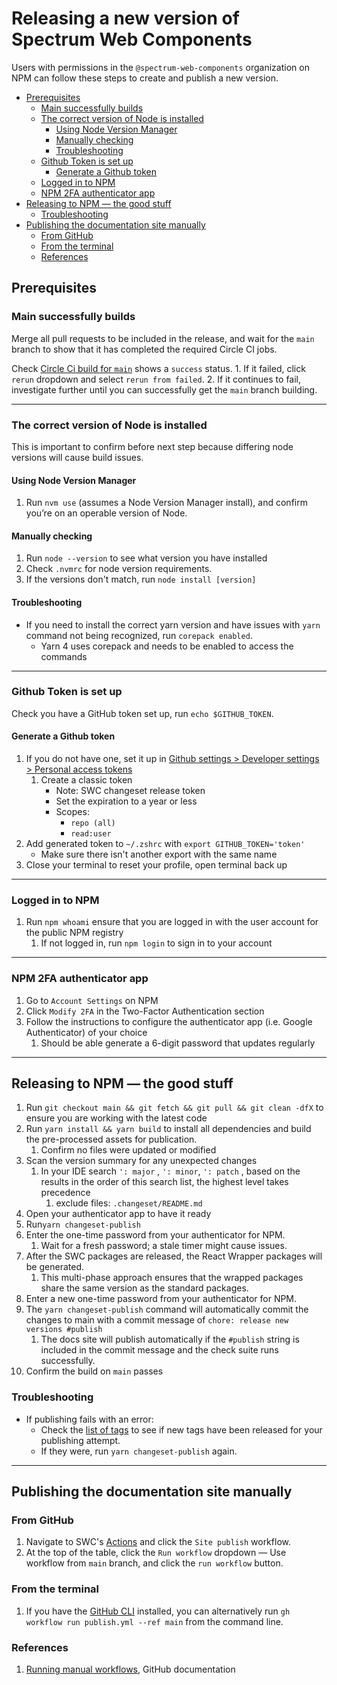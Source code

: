 <!-- omit from toc -->

# Releasing a new version of Spectrum Web Components

Users with permissions in the `@spectrum-web-components` organization on NPM can follow these steps to create and publish a new version.

-   [Prerequisites](#prerequisites)
    -   [Main successfully builds](#main-successfully-builds)
    -   [The correct version of Node is installed](#the-correct-version-of-node-is-installed)
        -   [Using Node Version Manager](#using-node-version-manager)
        -   [Manually checking](#manually-checking)
        -   [Troubleshooting](#troubleshooting)
    -   [Github Token is set up](#github-token-is-set-up)
        -   [Generate a Github token](#generate-a-github-token)
    -   [Logged in to NPM](#logged-in-to-npm)
    -   [NPM 2FA authenticator app](#npm-2fa-authenticator-app)
-   [Releasing to NPM — the good stuff](#releasing-to-npm--the-good-stuff)
    -   [Troubleshooting](#troubleshooting-1)
-   [Publishing the documentation site manually](#publishing-the-documentation-site-manually)
    -   [From GitHub](#from-github)
    -   [From the terminal](#from-the-terminal)
    -   [References](#references)

## Prerequisites

### Main successfully builds

Merge all pull requests to be included in the release, and wait for the `main` branch to show that it has completed the required Circle CI jobs.

Check [Circle Ci build for `main`](https://app.circleci.com/pipelines/github/adobe/spectrum-web-components?branch=main) shows a `success` status.
    1. If it failed, click `rerun` dropdown and select `rerun from failed`.
    2. If it continues to fail, investigate further until you can successfully get the `main` branch building.

---

### The correct version of Node is installed

This is important to confirm before next step because differing node versions will cause build issues.

#### Using Node Version Manager

1. Run `nvm use` (assumes a Node Version Manager install), and confirm you’re on an operable version of Node.

#### Manually checking

1. Run `node --version` to see what version you have installed
2. Check `.nvmrc` for node version requirements.
3. If the versions don't match, run `node install [version]`

#### Troubleshooting

-   If you need to install the correct yarn version and have issues with `yarn` command not being recognized, run `corepack enabled`.
    -   Yarn 4 uses corepack and needs to be enabled to access the commands

---

### Github Token is set up

Check you have a GitHub token set up, run `echo $GITHUB_TOKEN`.

#### Generate a Github token

1. If you do not have one, set it up in [Github settings > Developer settings > Personal access tokens](https://github.com/settings/personal-access-tokens)
    1. Create a classic token
        - Note: SWC changeset release token
        - Set the expiration to a year or less
        - Scopes:
            - `repo (all)`
            - `read:user`
2. Add generated token to `~/.zshrc` with `export GITHUB_TOKEN='token'`
    - Make sure there isn't another export with the same name
3. Close your terminal to reset your profile, open terminal back up

---

### Logged in to NPM

1. Run `npm whoami` ensure that you are logged in with the user account for the public NPM registry
    1. If not logged in, run `npm login` to sign in to your account

---

### NPM 2FA authenticator app

1. Go to `Account Settings` on NPM
2. Click `Modify 2FA` in the Two-Factor Authentication section
3. Follow the instructions to configure the authenticator app (i.e. Google Authenticator) of your choice
    1. Should be able generate a 6-digit password that updates regularly

---

## Releasing to NPM — the good stuff

1. Run `git checkout main && git fetch && git pull && git clean -dfX` to ensure you are working with the latest code
2. Run `yarn install && yarn build` to install all dependencies and build the pre-processed assets for publication.
    1. Confirm no files were updated or modified
3. Scan the version summary for any unexpected changes
    1. In your IDE search `': major` , `': minor`, `': patch` , based on the results in the order of this search list, the highest level takes precedence
        1. exclude files: `.changeset/README.md`
4. Open your authenticator app to have it ready
5. Run`yarn changeset-publish`
6. Enter the one-time password from your authenticator for NPM.
    1. Wait for a fresh password; a stale timer might cause issues.
7. After the SWC packages are released, the React Wrapper packages will be generated.
    1. This multi-phase approach ensures that the wrapped packages share the same version as the standard packages.
8. Enter a new one-time password from your authenticator for NPM.
9. The `yarn changeset-publish` command will automatically commit the changes to main with a commit message of `chore: release new versions #publish`
    1. The docs site will publish automatically if the `#publish` string is included in the commit message and the check suite runs successfully.
10. Confirm the build on `main` passes

### Troubleshooting

-   If publishing fails with an error:
    -   Check the [list of tags](https://github.com/adobe/spectrum-web-components/tags) to see if new tags have been released for your publishing attempt.
    -   If they were, run `yarn changeset-publish` again.

---

## Publishing the documentation site manually

### From GitHub

1. Navigate to SWC's [Actions](https://github.com/adobe/spectrum-web-components/actions) and click the `Site publish` workflow.
2. At the top of the table, click the `Run workflow` dropdown — Use workflow from `main` branch, and click the `run workflow` button.

### From the terminal

1. If you have the [GitHub CLI](https://cli.github.com) installed, you can alternatively run `gh workflow run publish.yml --ref main` from the command line.

### References

1. [Running manual workflows](https://docs.github.com/en/actions/managing-workflow-runs/manually-running-a-workflow), GitHub documentation
